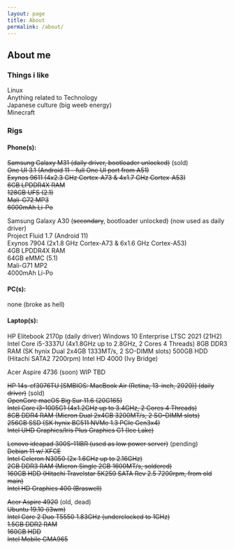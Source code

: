 ```yaml
---
layout: page
title: About
permalink: /about/
---
```


## About me
### Things i like

Linux  
Anything related to Technology  
Japanese culture (big weeb energy)  
Minecraft  

### Rigs

#### Phone(s):

~~Samsung Galaxy M31 (daily driver, bootloader unlocked)~~ (sold)  
~~One UI 3.1 (Android 11 - full One UI port from A51)~~  
~~Exynos 9611 (4x2.3 GHz Cortex-A73 & 4x1.7 GHz Cortex-A53)~~  
~~6GB LPDDR4X RAM~~  
~~128GB UFS (2.1)~~  
~~Mali-G72 MP3~~  
~~6000mAh Li-Po~~

Samsung Galaxy A30 (~~secondary~~, bootloader unlocked) (now used as daily driver)  
Project Fluid 1.7 (Android 11)  
Exynos 7904 (2x1.8 GHz Cortex-A73 & 6x1.6 GHz Cortex-A53)  
4GB LPDDR4X RAM  
64GB eMMC (5.1)  
Mali-G71 MP2  
4000mAh Li-Po

#### PC(s):

none (broke as hell)

#### Laptop(s):

HP Elitebook 2170p (daily driver)
Windows 10 Enterprise LTSC 2021 (21H2)
Intel Core i5-3337U (4x1.8GHz up to 2.8GHz, 2 Cores 4 Threads)
8GB DDR3 RAM (SK hynix Dual 2x4GB 1333MT/s, 2 SO-DIMM slots)
500GB HDD (Hitachi SATA2 7200rpm)
Intel HD 4000 (Ivy Bridge)

Acer Aspire 4736 (soon)
WIP
TBD

~~HP 14s-cf3076TU [SMBIOS: MacBook Air (Retina, 13-inch, 2020)] (daily driver)~~ (sold)  
~~OpenCore macOS Big Sur 11.6 (20G165)~~  
~~Intel Core i3-1005G1 (4x1.2GHz up to 3.4GHz, 2 Cores 4 Threads)~~  
~~8GB DDR4 RAM (Micron Dual 2x4GB 3200MT/s, 2 SO-DIMM slots)~~  
~~256GB SSD (SK hynix BC511 NVMe 1.3 PCIe Gen3x4)~~  
~~Intel UHD Graphics/Iris Plus Graphics G1 (Ice Lake)~~

~~Lenovo ideapad 300S-11IBR (used as low power server)~~ (pending)  
~~Debian 11 w/ XFCE~~  
~~Intel Celeron N3050 (2x 1.6GHz up to 2.16GHz)~~  
~~2GB DDR3 RAM (Micron Single 2GB 1600MT/s, soldered)~~  
~~160GB HDD (Hitachi Travelstar 5K250 SATA Rev 2.5 7200rpm, from old main)~~  
~~Intel HD Graphics 400 (Braswell)~~

~~Acer Aspire 4920~~ (old, dead)  
~~Ubuntu 19.10 (i3wm)~~  
~~Intel Core 2 Duo T5550 1.83GHz (underclocked to 1GHz)~~  
~~1.5GB DDR2 RAM~~  
~~160GB HDD~~  
~~Intel Mobile GMA965~~
